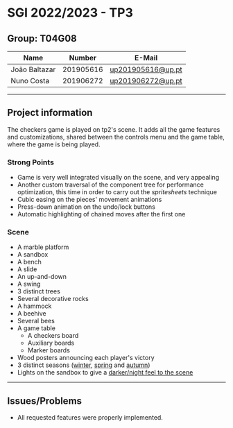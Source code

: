 # SGI 2022/2023 - TP3

## Group: T04G08

| Name             | Number    | E-Mail             |
| ---------------- | --------- | ------------------ |
| João Baltazar    | 201905616 | up201905616@up.pt  |
| Nuno Costa       | 201906272 | up201906272@up.pt  |

----

## Project information

The checkers game is played on tp2's scene. It adds all the game features and customizations, shared between the controls menu and the game table, where the game is being played.

### Strong Points

- Game is very well integrated visually on the scene, and very appealing
- Another custom traversal of the component tree for performance optimization, this time in order to carry out the *spritesheets* technique
- Cubic easing on the pieces' movement animations
- Press-down animation on the undo/lock buttons
- Automatic highlighting of chained moves after the first one

### Scene

- A marble platform
- A sandbox
- A bench
- A slide
- An up-and-down
- A swing
- 3 distinct trees
- Several decorative rocks
- A hammock
- A beehive
- Several bees
- A game table
  - A checkers board
  - Auxiliary boards
  - Marker boards
- Wood posters announcing each player's victory
- 3 distinct seasons ([winter](screenshots/winter_moody.png), [spring](screenshots/spring_moody.png) and [autumn](screenshots/autumn_moody.png))
- Lights on the sandbox to give a [darker/night feel to the scene](screenshots/autumn_moody.png)

----

## Issues/Problems

- All requested features were properly implemented.
